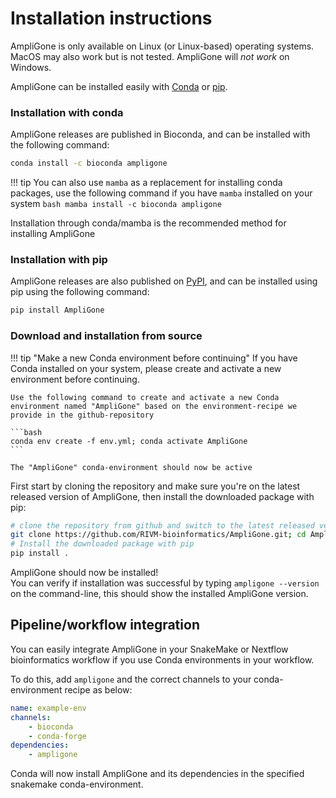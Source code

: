 # Installation instructions

AmpliGone is only available on Linux (or Linux-based) operating systems. MacOS may also work but is not tested. AmpliGone will *not work* on Windows.

AmpliGone can be installed easily with [Conda](https://anaconda.org/bioconda/ampligone) or [pip](https://pypi.org/project/AmpliGone/).

### Installation with conda
AmpliGone releases are published in Bioconda, and can be installed with the following command:


```bash
conda install -c bioconda ampligone
```

!!! tip
    You can also use `mamba` as a replacement for installing conda packages, use the following command if you have `mamba` installed on your system
    ```bash
    mamba install -c bioconda ampligone
    ```

Installation through conda/mamba is the recommended method for installing AmpliGone

### Installation with pip
AmpliGone releases are also published on [PyPI](https://pypi.org/project/AmpliGone/), and can be installed using pip using the following command:

```bash
pip install AmpliGone
```

### Download and installation from source

!!! tip "Make a new Conda environment before continuing"
    If you have Conda installed on your system, please create and activate a new environment before continuing.

    Use the following command to create and activate a new Conda environment named "AmpliGone" based on the environment-recipe we provide in the github-repository

    ```bash
    conda env create -f env.yml; conda activate AmpliGone
    ```

    The "AmpliGone" conda-environment should now be active

First start by cloning the repository and make sure you're on the latest released version of AmpliGone, then install the downloaded package with pip:

```bash
# clone the repository from github and switch to the latest released version
git clone https://github.com/RIVM-bioinformatics/AmpliGone.git; cd AmpliGone; git checkout tags/$(git tag --sort=committerdate | tail -1) >> /dev/null
# Install the downloaded package with pip
pip install .
```

AmpliGone should now be installed!  
You can verify if installation was successful by typing `ampligone --version` on the command-line, this should show the installed AmpliGone version.

## Pipeline/workflow integration

You can easily integrate AmpliGone in your SnakeMake or Nextflow bioinformatics workflow if you use Conda environments in your workflow.

To do this, add `ampligone` and the correct channels to your conda-environment recipe as below:

```yaml
name: example-env
channels:
    - bioconda
    - conda-forge
dependencies:
    - ampligone
```

Conda will now install AmpliGone and its dependencies in the specified snakemake conda-environment.

